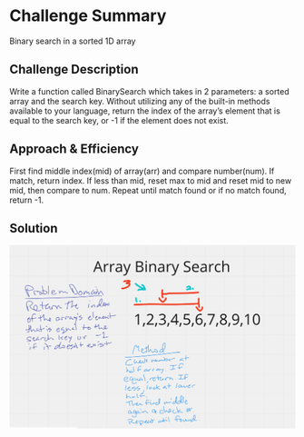 # Challenge Summary
Binary search in a sorted 1D array
## Challenge Description
Write a function called BinarySearch which takes in 2 parameters: a sorted array and the search key. Without utilizing any of the built-in methods available to your language, return the index of the array’s element that is equal to the search key, or -1 if the element does not exist.

## Approach & Efficiency
First find middle index(mid) of array(arr) and compare number(num). If match, return index. If less than mid, reset max to mid and reset mid to new mid, then compare to num. Repeat until match found or if no match found, return -1.

## Solution
![](arrayBinarySearch.png)